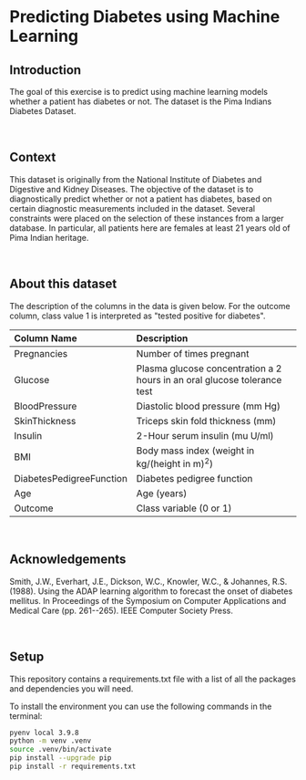 # Predicting Diabetes using Machine Learning


## Introduction

The goal of this exercise is to predict using machine learning models whether a patient has diabetes or not. The dataset is the Pima Indians Diabetes Dataset.

<br>

## Context

This dataset is originally from the National Institute of Diabetes and Digestive and Kidney Diseases. The objective of the dataset is to diagnostically predict whether or not a patient has diabetes, based on certain diagnostic measurements included in the dataset. Several constraints were placed on the selection of these instances from a larger database. In particular, all patients here are females at least 21 years old of Pima Indian heritage.

<br>

## About this dataset
The description of the columns in the data is given below. For the outcome column, class value 1 is interpreted as "tested positive for diabetes".

|Column Name| Description|
|:------------|:------------|
|Pregnancies|Number of times pregnant|
|Glucose|Plasma glucose concentration a 2 hours in an oral glucose tolerance test|
|BloodPressure|Diastolic blood pressure (mm Hg)|
|SkinThickness|Triceps skin fold thickness (mm)|
|Insulin|2-Hour serum insulin (mu U/ml)|
|BMI|Body mass index (weight in kg/(height in m)$^2$)|
|DiabetesPedigreeFunction| Diabetes pedigree function|
|Age| Age (years)|
|Outcome|Class variable (0 or 1) |

<br>

## Acknowledgements
Smith, J.W., Everhart, J.E., Dickson, W.C., Knowler, W.C., & Johannes, R.S. (1988). Using the ADAP learning algorithm to forecast the onset of diabetes mellitus. In Proceedings of the Symposium on Computer Applications and Medical Care (pp. 261--265). IEEE Computer Society Press.


<br>

## Setup

This repository contains a requirements.txt file with a list of all the packages and dependencies you will need. 

To install the environment you can use the following commands in the terminal:
```zsh
pyenv local 3.9.8
python -m venv .venv
source .venv/bin/activate
pip install --upgrade pip
pip install -r requirements.txt
```

